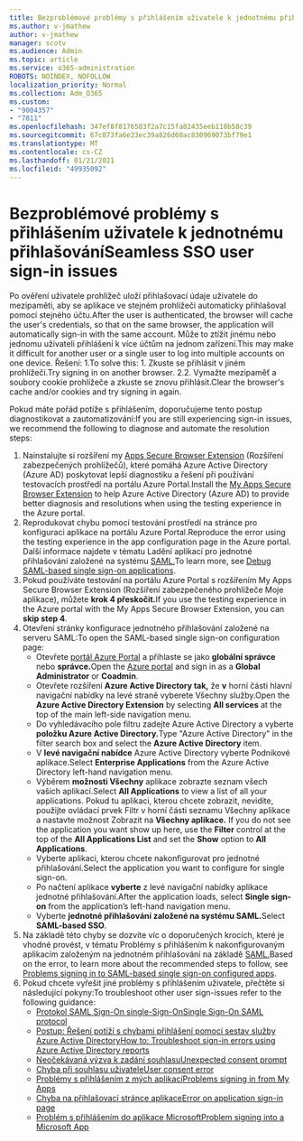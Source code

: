 ```yaml
---
title: Bezproblémové problémy s přihlášením uživatele k jednotnému přihlašování
ms.author: v-jmathew
author: v-jmathew
manager: scotv
ms.audience: Admin
ms.topic: article
ms.service: o365-administration
ROBOTS: NOINDEX, NOFOLLOW
localization_priority: Normal
ms.collection: Adm_O365
ms.custom:
- "9004357"
- "7811"
ms.openlocfilehash: 347ef8f8176583f2a7c15fa82435eeb118b58c39
ms.sourcegitcommit: 67c873fa6e23ec39a826d60ac830969073bf79e1
ms.translationtype: MT
ms.contentlocale: cs-CZ
ms.lasthandoff: 01/21/2021
ms.locfileid: "49935092"
---
```

# <a name="seamless-sso-user-sign-in-issues"></a><span data-ttu-id="8a7f5-102">Bezproblémové problémy s přihlášením uživatele k jednotnému přihlašování</span><span class="sxs-lookup"><span data-stu-id="8a7f5-102">Seamless SSO user sign-in issues</span></span>

<span data-ttu-id="8a7f5-103">Po ověření uživatele prohlížeč uloží přihlašovací údaje uživatele do mezipaměti, aby se aplikace ve stejném prohlížeči automaticky přihlašoval pomocí stejného účtu.</span><span class="sxs-lookup"><span data-stu-id="8a7f5-103">After the user is authenticated, the browser will cache the user's credentials, so that on the same browser, the application will automatically sign-in with the same account.</span></span> <span data-ttu-id="8a7f5-104">Může to ztížit jinému nebo jednomu uživateli přihlášení k více účtům na jednom zařízení.</span><span class="sxs-lookup"><span data-stu-id="8a7f5-104">This may make it difficult for another user or a single user to log into multiple accounts on one device.</span></span> <span data-ttu-id="8a7f5-105">Řešení: 1.</span><span class="sxs-lookup"><span data-stu-id="8a7f5-105">To solve this: 1.</span></span> <span data-ttu-id="8a7f5-106">Zkuste se přihlásit v jiném prohlížeči.</span><span class="sxs-lookup"><span data-stu-id="8a7f5-106">Try signing in on another browser.</span></span> <span data-ttu-id="8a7f5-107">2.</span><span class="sxs-lookup"><span data-stu-id="8a7f5-107">2.</span></span> <span data-ttu-id="8a7f5-108">Vymažte mezipaměť a soubory cookie prohlížeče a zkuste se znovu přihlásit.</span><span class="sxs-lookup"><span data-stu-id="8a7f5-108">Clear the browser's cache and/or cookies and try signing in again.</span></span>

<span data-ttu-id="8a7f5-109">Pokud máte pořád potíže s přihlášením, doporučujeme tento postup diagnostikovat a zautomatizování:</span><span class="sxs-lookup"><span data-stu-id="8a7f5-109">If you are still experiencing sign-in issues, we recommend the following to diagnose and automate the resolution steps:</span></span>

1. <span data-ttu-id="8a7f5-110">Nainstalujte si rozšíření my [Apps Secure Browser Extension](https://docs.microsoft.com/azure/active-directory/manage-apps/access-panel-extension-problem-installing) (Rozšíření zabezpečených prohlížečů), které pomáhá Azure Active Directory (Azure AD) poskytovat lepší diagnostiku a řešení při používání testovacích prostředí na portálu Azure Portal.</span><span class="sxs-lookup"><span data-stu-id="8a7f5-110">Install the [My Apps Secure Browser Extension](https://docs.microsoft.com/azure/active-directory/manage-apps/access-panel-extension-problem-installing) to help Azure Active Directory (Azure AD) to provide better diagnosis and resolutions when using the testing experience in the Azure portal.</span></span>
2. <span data-ttu-id="8a7f5-111">Reprodukovat chybu pomocí testování prostředí na stránce pro konfiguraci aplikace na portálu Azure Portal.</span><span class="sxs-lookup"><span data-stu-id="8a7f5-111">Reproduce the error using the testing experience in the app configuration page in the Azure portal.</span></span> <span data-ttu-id="8a7f5-112">Další informace najdete v tématu Ladění aplikací pro jednotné přihlašování založené na systému [SAML.](https://docs.microsoft.com/azure/active-directory/azuread-dev/howto-v1-debug-saml-sso-issues)</span><span class="sxs-lookup"><span data-stu-id="8a7f5-112">To learn more, see [Debug SAML-based single sign-on applications](https://docs.microsoft.com/azure/active-directory/azuread-dev/howto-v1-debug-saml-sso-issues).</span></span>
3. <span data-ttu-id="8a7f5-113">Pokud používáte testování na portálu Azure Portal s rozšířením My Apps Secure Browser Extension (Rozšíření zabezpečeného prohlížeče Moje aplikace), můžete **krok 4 přeskočit.**</span><span class="sxs-lookup"><span data-stu-id="8a7f5-113">If you use the testing experience in the Azure portal with the My Apps Secure Browser Extension, you can **skip step 4**.</span></span>
4. <span data-ttu-id="8a7f5-114">Otevření stránky konfigurace jednotného přihlašování založené na serveru SAML:</span><span class="sxs-lookup"><span data-stu-id="8a7f5-114">To open the SAML-based single sign-on configuration page:</span></span>
    - <span data-ttu-id="8a7f5-115">Otevřete [portál Azure Portal](https://portal.azure.com/) a přihlaste se jako **globální správce** nebo **správce.**</span><span class="sxs-lookup"><span data-stu-id="8a7f5-115">Open the [Azure portal](https://portal.azure.com/) and sign in as a **Global Administrator** or **Coadmin**.</span></span>
    - <span data-ttu-id="8a7f5-116">Otevřete rozšíření **Azure Active Directory tak,** že **v** horní části hlavní navigační nabídky na levé straně vyberete Všechny služby.</span><span class="sxs-lookup"><span data-stu-id="8a7f5-116">Open the **Azure Active Directory Extension** by selecting **All services** at the top of the main left-side navigation menu.</span></span>
    - <span data-ttu-id="8a7f5-117">Do vyhledávacího pole filtru zadejte Azure Active Directory a vyberte **položku Azure Active Directory.**</span><span class="sxs-lookup"><span data-stu-id="8a7f5-117">Type "Azure Active Directory" in the filter search box and select the **Azure Active Directory** item.</span></span>
    - <span data-ttu-id="8a7f5-118">V **levé navigační nabídce** Azure Active Directory vyberte Podnikové aplikace.</span><span class="sxs-lookup"><span data-stu-id="8a7f5-118">Select **Enterprise Applications** from the Azure Active Directory left-hand navigation menu.</span></span>
    - <span data-ttu-id="8a7f5-119">Výběrem **možnosti Všechny** aplikace zobrazte seznam všech vašich aplikací.</span><span class="sxs-lookup"><span data-stu-id="8a7f5-119">Select **All Applications** to view a list of all your applications.</span></span> <span data-ttu-id="8a7f5-120">Pokud tu aplikaci, kterou chcete zobrazit, nevidíte, použijte ovládací  prvek Filtr v  horní části seznamu Všechny aplikace a nastavte možnost Zobrazit na **Všechny aplikace.** </span><span class="sxs-lookup"><span data-stu-id="8a7f5-120">If you do not see the application you want show up here, use the **Filter** control at the top of the **All Applications List** and set the **Show** option to **All Applications**.</span></span>
    - <span data-ttu-id="8a7f5-121">Vyberte aplikaci, kterou chcete nakonfigurovat pro jednotné přihlašování.</span><span class="sxs-lookup"><span data-stu-id="8a7f5-121">Select the application you want to configure for single sign-on.</span></span>
    - <span data-ttu-id="8a7f5-122">Po načtení aplikace **vyberte** z levé navigační nabídky aplikace jednotné přihlašování.</span><span class="sxs-lookup"><span data-stu-id="8a7f5-122">After the application loads, select **Single sign-on** from the application’s left-hand navigation menu.</span></span>
    - <span data-ttu-id="8a7f5-123">Vyberte **jednotné přihlašování založené na systému SAML.**</span><span class="sxs-lookup"><span data-stu-id="8a7f5-123">Select **SAML-based SSO**.</span></span>
5. <span data-ttu-id="8a7f5-124">Na základě této chyby se dozvíte víc o doporučených krocích, které je vhodné provést, v tématu Problémy s přihlášením k nakonfigurovaným aplikacím založeným na jednotném přihlašování na základě [SAML.](https://docs.microsoft.com/azure/active-directory/manage-apps/application-sign-in-problem-federated-sso-gallery#application-not-found-in-directory)</span><span class="sxs-lookup"><span data-stu-id="8a7f5-124">Based on the error, to learn more about the recommended steps to follow, see [Problems signing in to SAML-based single sign-on configured apps](https://docs.microsoft.com/azure/active-directory/manage-apps/application-sign-in-problem-federated-sso-gallery#application-not-found-in-directory).</span></span>
6. <span data-ttu-id="8a7f5-125">Pokud chcete vyřešit jiné problémy s přihlášením uživatele, přečtěte si následující pokyny:</span><span class="sxs-lookup"><span data-stu-id="8a7f5-125">To troubleshoot other user sign-issues refer to the following guidance:</span></span>
    - [<span data-ttu-id="8a7f5-126">Protokol SAML Sign-On single-Sign-On</span><span class="sxs-lookup"><span data-stu-id="8a7f5-126">Single Sign-On SAML protocol</span></span>](https://docs.microsoft.com/azure/active-directory/develop/single-sign-on-saml-protocol)
    - [<span data-ttu-id="8a7f5-127">Postup: Řešení potíží s chybami přihlášení pomocí sestav služby Azure Active Directory</span><span class="sxs-lookup"><span data-stu-id="8a7f5-127">How to: Troubleshoot sign-in errors using Azure Active Directory reports</span></span>](https://docs.microsoft.com/azure/active-directory/reports-monitoring/howto-troubleshoot-sign-in-errors)
    - [<span data-ttu-id="8a7f5-128">Neočekávaná výzva k zadání souhlasu</span><span class="sxs-lookup"><span data-stu-id="8a7f5-128">Unexpected consent prompt</span></span>](https://docs.microsoft.com/azure/active-directory/manage-apps/application-sign-in-unexpected-user-consent-prompt)
    - [<span data-ttu-id="8a7f5-129">Chyba při souhlasu uživatele</span><span class="sxs-lookup"><span data-stu-id="8a7f5-129">User consent error</span></span>](https://docs.microsoft.com/azure/active-directory/manage-apps/application-sign-in-unexpected-user-consent-error)
    - [<span data-ttu-id="8a7f5-130">Problémy s přihlášením z mých aplikací</span><span class="sxs-lookup"><span data-stu-id="8a7f5-130">Problems signing in from My Apps</span></span>](https://docs.microsoft.com/azure/active-directory/manage-apps/application-sign-in-other-problem-access-panel)
    - [<span data-ttu-id="8a7f5-131">Chyba na přihlašovací stránce aplikace</span><span class="sxs-lookup"><span data-stu-id="8a7f5-131">Error on application sign-in page</span></span>](https://docs.microsoft.com/azure/active-directory/manage-apps/application-sign-in-problem-application-error)
    - [<span data-ttu-id="8a7f5-132">Problém s přihlášením do aplikace Microsoft</span><span class="sxs-lookup"><span data-stu-id="8a7f5-132">Problem signing into a Microsoft App</span></span>](https://docs.microsoft.com/azure/active-directory/manage-apps/application-sign-in-problem-first-party-microsoft)

